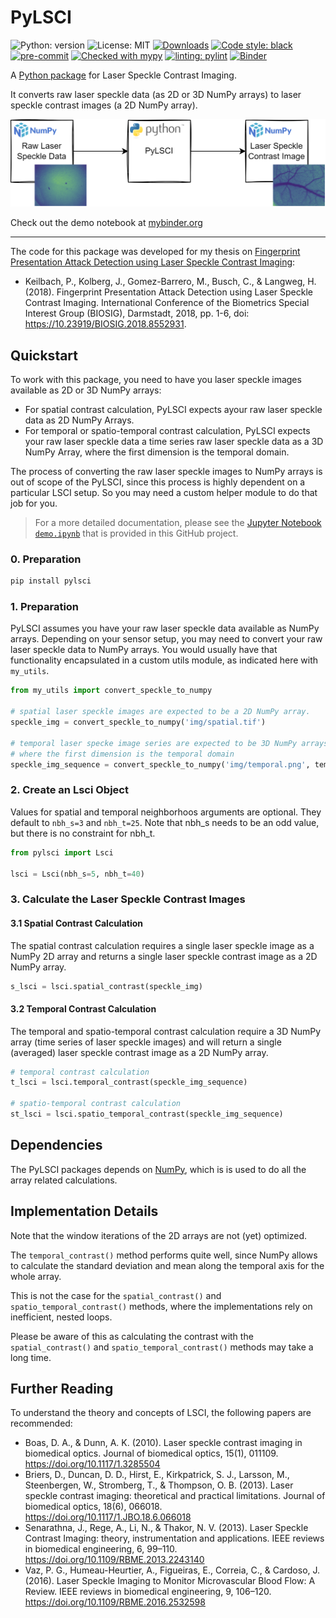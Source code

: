 # PyLSCI

![Python: version](https://img.shields.io/pypi/v/pylsci)
![License: MIT](https://img.shields.io/pypi/l/pylsci)
[![Downloads](https://pepy.tech/badge/pylsci/month)](https://pepy.tech/project/pylsci)
[![Code style: black](https://img.shields.io/badge/code%20style-black-000000.svg)](https://github.com/psf/black)
[![pre-commit](https://img.shields.io/badge/pre--commit-enabled-brightgreen?logo=pre-commit&logoColor=white)](https://github.com/pre-commit/pre-commit)
[![Checked with mypy](http://www.mypy-lang.org/static/mypy_badge.svg)](http://mypy-lang.org/)
[![linting: pylint](https://img.shields.io/badge/linting-pylint-yellowgreen)](https://github.com/PyCQA/pylint)
[![Binder](https://mybinder.org/badge_logo.svg)](https://mybinder.org/v2/gh/pkeilbach/pylsci/HEAD?labpath=binder%2Fdemo.ipynb)

A [Python package](https://pypi.org/project/pylsci/) for Laser Speckle Contrast Imaging.

It converts raw laser speckle data (as 2D or 3D NumPy arrays) to laser speckle contrast images (a 2D NumPy array).

![PyLSCI workflow](./img/pylsci.drawio.png "PyLSCI workflow")

Check out the demo notebook at [mybinder.org](https://mybinder.org/v2/gh/pkeilbach/pylsci/HEAD?labpath=binder%2Fdemo.ipynb)

---

The code for this package was developed for my thesis on [Fingerprint Presentation Attack Detection using Laser Speckle Contrast Imaging](https://www.researchgate.net/publication/329391997_Fingerprint_Presentation_Attack_Detection_using_Laser_Speckle_Contrast_Imaging):

- Keilbach, P., Kolberg, J., Gomez-Barrero, M., Busch, C., & Langweg, H. (2018). Fingerprint Presentation Attack Detection using Laser Speckle Contrast Imaging. International Conference of the Biometrics Special Interest Group (BIOSIG), Darmstadt, 2018, pp. 1-6, doi: https://10.23919/BIOSIG.2018.8552931.

## Quickstart

To work with this package, you need to have you laser speckle images available as 2D or 3D NumPy arrays:

- For spatial contrast calculation, PyLSCI expects ayour raw laser speckle data as 2D NumPy Arrays.
- For temporal or spatio-temporal contrast calculation, PyLSCI expects your raw laser speckle data a time series raw laser speckle data as a 3D NumPy Array, where the first dimension is the temporal domain.

The process of converting the raw laser speckle images to NumPy arrays is out of scope of the PyLSCI, since this process is highly dependent on a particular LSCI setup. So you may need a custom helper module to do that job for you.

> For a more detailed documentation, please see the [Jupyter Notebook `demo.ipynb`](https://github.com/pkeilbach/pylsci/blob/develop/demo.ipynb) that is provided in this GitHub project.

### 0. Preparation

```sh
pip install pylsci
```

### 1. Preparation

PyLSCI assumes you have your raw laser speckle data available as NumPy arrays.
Depending on your sensor setup, you may need to convert your raw laser speckle data to NumPy arrays.
You would usually have that functionality encapsulated in a custom utils module, as indicated here with `my_utils`.

```python
from my_utils import convert_speckle_to_numpy

# spatial laser speckle images are expected to be a 2D NumPy array.
speckle_img = convert_speckle_to_numpy('img/spatial.tif')

# temporal laser specke image series are expected to be 3D NumPy arrays,
# where the first dimension is the temporal domain
speckle_img_sequence = convert_speckle_to_numpy('img/temporal.png', temporal_series=True)
```

### 2. Create an Lsci Object

Values for spatial and temporal neighborhoos arguments are optional.
They default to `nbh_s=3` and `nbh_t=25`.
Note that nbh_s needs to be an odd value, but there is no constraint for nbh_t.

```python
from pylsci import Lsci

lsci = Lsci(nbh_s=5, nbh_t=40)
```

### 3. Calculate the Laser Speckle Contrast Images

#### 3.1 Spatial Contrast Calculation

The spatial contrast calculation requires a single laser speckle image as a NumPy 2D array and returns a single laser speckle contrast image as a 2D NumPy array.

```python
s_lsci = lsci.spatial_contrast(speckle_img)
```

#### 3.2 Temporal Contrast Calculation
The temporal and spatio-temporal contrast calculation require a 3D NumPy array (time series of laser speckle images) and will return a single (averaged) laser speckle contrast image as a 2D NumPy array.

```python
# temporal contrast calculation
t_lsci = lsci.temporal_contrast(speckle_img_sequence)

# spatio-temporal contrast calculation
st_lsci = lsci.spatio_temporal_contrast(speckle_img_sequence)
```

## Dependencies

The PyLSCI packages depends on [NumPy](https://numpy.org/),
which is is used to do all the array related calculations.

## Implementation Details

Note that the window iterations of the 2D arrays are not (yet) optimized.

The `temporal_contrast()` method performs quite well, since NumPy allows to calculate the standard deviation and mean along the temporal axis for the whole array.

This is not the case for the `spatial_contrast()` and `spatio_temporal_contrast()` methods,
where the implementations rely on inefficient, nested loops.

Please be aware of this as calculating the contrast with the `spatial_contrast()` and `spatio_temporal_contrast()` methods may take a long time.


## Further Reading

To understand the theory and concepts of LSCI, the following papers are recommended:

- Boas, D. A., & Dunn, A. K. (2010). Laser speckle contrast imaging in biomedical optics. Journal of biomedical optics, 15(1), 011109. https://doi.org/10.1117/1.3285504
- Briers, D., Duncan, D. D., Hirst, E., Kirkpatrick, S. J., Larsson, M., Steenbergen, W., Stromberg, T., & Thompson, O. B. (2013). Laser speckle contrast imaging: theoretical and practical limitations. Journal of biomedical optics, 18(6), 066018. https://doi.org/10.1117/1.JBO.18.6.066018
- Senarathna, J., Rege, A., Li, N., & Thakor, N. V. (2013). Laser Speckle Contrast Imaging: theory, instrumentation and applications. IEEE reviews in biomedical engineering, 6, 99–110. https://doi.org/10.1109/RBME.2013.2243140
- Vaz, P. G., Humeau-Heurtier, A., Figueiras, E., Correia, C., & Cardoso, J. (2016). Laser Speckle Imaging to Monitor Microvascular Blood Flow: A Review. IEEE reviews in biomedical engineering, 9, 106–120. https://doi.org/10.1109/RBME.2016.2532598
